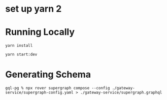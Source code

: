 # set up yarn 2

# Running Locally
`yarn install`

`yarn start:dev`
# Generating Schema

`gql-pg % npx rover supergraph compose --config ./gateway-service/supergraph-config.yaml > ./gateway-service/supergraph.graphql`